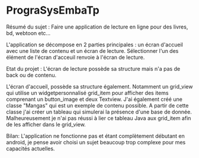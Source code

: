 # PrograSysEmbaTp

Résumé du sujet :
Faire une application de lecture en ligne pour des livres, bd, webtoon etc...

L'application se décompose en 2 parties principales : un écran d'accueil avec une liste de contenu et un écran de lecture. 
Sélectionner l'un des élément de l'écran d'acceuil renvoie à l'écran de lecture.


Etat du projet :
L'écran de lecture possède sa structure mais n'a pas de back ou de contenu.

L'écran d'accueil, possède sa structure également. 
Notamment un grid_view qui utilise un widgetpersonnalisé grid_item pour afficher des items comprenant un button_image et deux Textview.
J'ai également créé une classe "Mangas" qui est un exemple de contenu possible. A partir de cette classe j'ai créer un tableau qui simulerai la présence d'une base de donnée.
Malheureusement je n'ai pas réussi à lier ce tableau Java aux grid_item afin de les afficher dans le grid_view.

Bilan:
L'application ne fonctionne pas et étant complètement débutant en android, je pense avoir choisi un sujet beaucoup trop complexe pour mes capacités actuelles.
